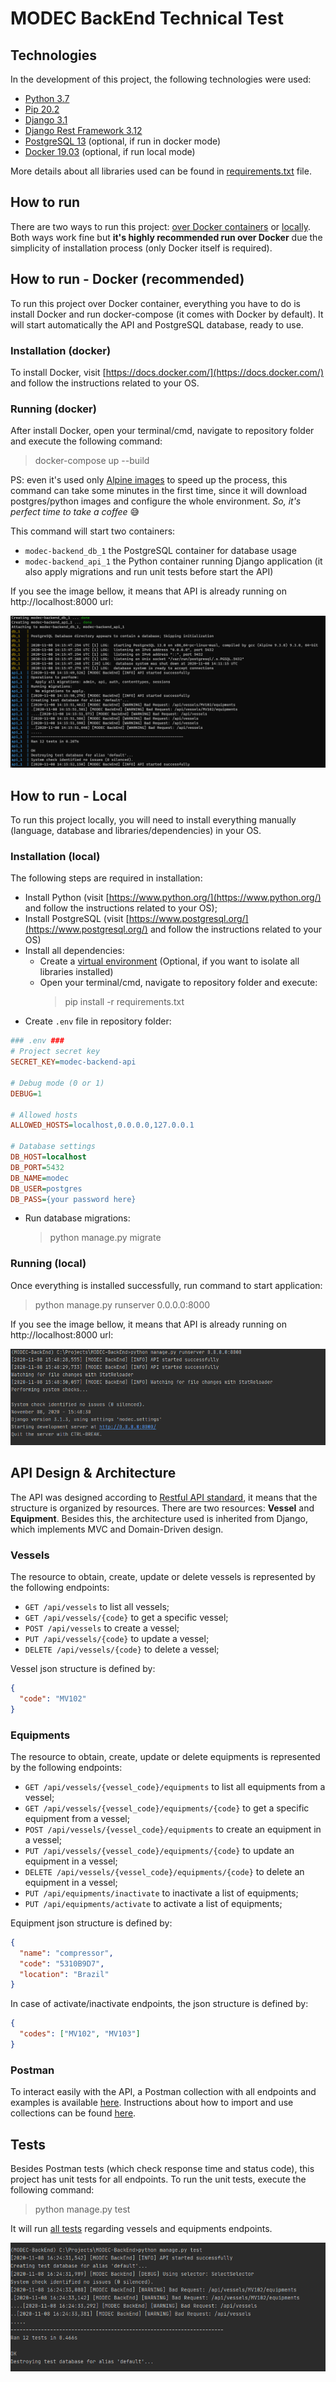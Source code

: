 # MODEC BackEnd Technical Test

## Technologies

In the development of this project, the following technologies were used:

- [Python 3.7](https://www.python.org/downloads/release/python-370/)
- [Pip 20.2](https://pip.pypa.io/en/stable/news/#id12) 
- [Django 3.1](https://docs.djangoproject.com/en/3.1/releases/3.1/)
- [Django Rest Framework 3.12](https://www.django-rest-framework.org/community/release-notes/#312x-series)
- [PostgreSQL 13](https://www.postgresql.org/about/news/postgresql-13-released-2077/) (optional, if run in docker mode)
- [Docker 19.03](https://docs.docker.com/engine/release-notes/#version-1903) (optional, if run local mode)

More details about all libraries used can be found in [requirements.txt](requirements.txt) file. 

## How to run

There are two ways to run this project: [over Docker containers](#how-to-run---docker-recommended) or [locally](#how-to-run---local). 
Both ways work fine but **it's highly recommended
run over Docker** due the simplicity of installation process (only Docker itself is required).

## How to run - Docker (recommended)

To run this project over Docker container, everything you have to do is install Docker and 
run docker-compose (it comes with Docker by default). It will start automatically the API and PostgreSQL database, ready to use.

### Installation (docker)

To install Docker, visit [https://docs.docker.com/](https://docs.docker.com/) and follow the instructions related to your OS.

### Running (docker)

After install Docker, open your terminal/cmd, navigate to repository folder and execute the following command:

> docker-compose up --build

PS: even it's used only [Alpine images](https://hub.docker.com/_/alpine) to speed up the process, this command can take some minutes in the first time, 
since it will download postgres/python images and configure the whole environment. 
_So, it's perfect time to take a coffee_ 😅 
 
This command will start two containers:
- `modec-backend_db_1` the PostgreSQL container for database usage 
- `modec-backend_api_1` the Python container running Django application (it also apply migrations and run unit tests before start the API)

If you see the image bellow, it means that API is already running on http://localhost:8000 url:

![API running over Docker](images/modec-docker.png)

## How to run - Local
To run this project locally, you will need to install everything manually (language, database and libraries/dependencies) in your OS.
 
### Installation (local)
The following steps are required in installation:
- Install Python (visit [https://www.python.org/](https://www.python.org/) and follow the instructions related to your OS);
- Install PostgreSQL (visit [https://www.postgresql.org/](https://www.postgresql.org/) and follow the instructions related to your OS)
- Install all dependencies:
    - Create a [virtual environment](https://docs.python.org/3/tutorial/venv.html) (Optional, if you want to isolate all libraries installed)
    - Open your terminal/cmd, navigate to repository folder and execute:
        > pip install -r requirements.txt
- Create `.env` file in repository folder:
```ini
### .env ###
# Project secret key
SECRET_KEY=modec-backend-api

# Debug mode (0 or 1)
DEBUG=1

# Allowed hosts
ALLOWED_HOSTS=localhost,0.0.0.0,127.0.0.1

# Database settings
DB_HOST=localhost
DB_PORT=5432
DB_NAME=modec
DB_USER=postgres
DB_PASS={your password here}
```
- Run database migrations:
    > python manage.py migrate 

### Running (local)

Once everything is installed successfully, run command to start application:
> python manage.py runserver 0.0.0.0:8000

If you see the image bellow, it means that API is already running on http://localhost:8000 url:

![API running locally](images/modec-local.png)
## API Design & Architecture

The API was designed according to [Restful API standard](https://restfulapi.net/), it means that the structure is organized by resources. 
There are two resources: **Vessel** and **Equipment**. Besides this, the architecture used is inherited from Django, which implements MVC and Domain-Driven design. 

### Vessels

The resource to obtain, create, update or delete vessels is represented by the following endpoints:
- `GET /api/vessels` to list all vessels;
- `GET /api/vessels/{code}` to get a specific vessel;
- `POST /api/vessels` to create a vessel;
- `PUT /api/vessels/{code}` to update a vessel;
- `DELETE /api/vessels/{code}` to delete a vessel;

Vessel json structure is defined by:
```json
{
  "code": "MV102"
}
```
### Equipments

The resource to obtain, create, update or delete equipments is represented by the following endpoints:
- `GET /api/vessels/{vessel_code}/equipments` to list all equipments from a vessel;
- `GET /api/vessels/{vessel_code}/equipments/{code}` to get a specific equipment from a vessel;
- `POST /api/vessels/{vessel_code}/equipments` to create an equipment in a vessel;
- `PUT /api/vessels/{vessel_code}/equipments/{code}` to update an equipment in a vessel;
- `DELETE /api/vessels/{vessel_code}/equipments/{code}` to delete an equipment in a vessel;
- `PUT /api/equipments/inactivate` to inactivate a list of equipments;
- `PUT /api/equipments/activate` to activate a list of equipments;

Equipment json structure is defined by:
```json
{
  "name": "compressor",
  "code": "5310B9D7",
  "location": "Brazil"
}
```

In case of activate/inactivate endpoints, the json structure is defined by:
```json
{
  "codes": ["MV102", "MV103"] 
}
```

### Postman

To interact easily with the API, a Postman collection with all endpoints and examples is available [here](MODEC-BackEnd-API.postman_collection.json). 
Instructions about how to import and use collections can be found [here](https://learning.postman.com/docs/getting-started/importing-and-exporting-data/). 

## Tests

Besides Postman tests (which check response time and status code), this project has unit tests for all endpoints.
To run the unit tests, execute the following command:
> python manage.py test

It will run [all tests](api/tests) regarding vessels and equipments endpoints.

![Unit tests](images/modec-test.png)



